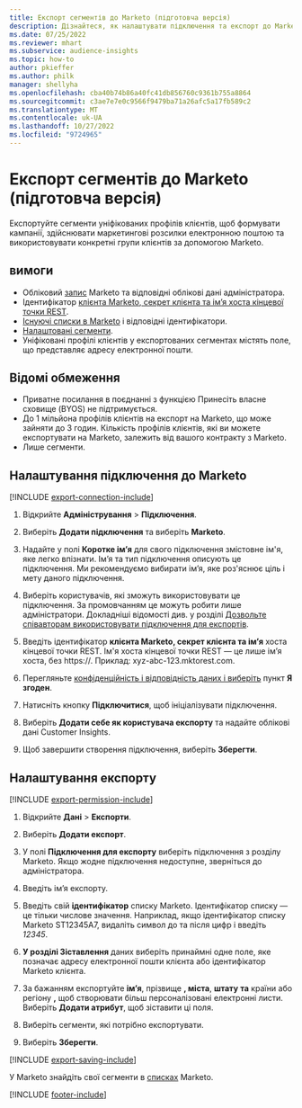```yaml
---
title: Експорт сегментів до Marketo (підготовча версія)
description: Дізнайтеся, як налаштувати підключення та експорт до Marketo.
ms.date: 07/25/2022
ms.reviewer: mhart
ms.subservice: audience-insights
ms.topic: how-to
author: pkieffer
ms.author: philk
manager: shellyha
ms.openlocfilehash: cba40b74b86a40fc41db856760c9361b755a8864
ms.sourcegitcommit: c3ae7e7e0c9566f9479ba71a26afc5a17fb589c2
ms.translationtype: MT
ms.contentlocale: uk-UA
ms.lasthandoff: 10/27/2022
ms.locfileid: "9724965"
---
```

# <a name="export-segments-to-marketo-preview"></a>Експорт сегментів до Marketo (підготовча версія)

Експортуйте сегменти уніфікованих профілів клієнтів, щоб формувати кампанії, здійснювати маркетингові розсилки електронною поштою та використовувати конкретні групи клієнтів за допомогою Marketo.

## <a name="prerequisites"></a>вимоги

- Обліковий [запис](https://login.marketo.com/) Marketo та відповідні облікові дані адміністратора.
- Ідентифікатор [клієнта Marketo, секрет клієнта та ім’я хоста кінцевої точки REST](https://developers.marketo.com/rest-api/authentication/).
- [Існуючі списки в Marketo](https://docs.marketo.com/display/public/DOCS/Understanding+Static+Lists) і відповідні ідентифікатори.
- [Налаштовані сегменти](segments.md).
- Уніфіковані профілі клієнтів у експортованих сегментах містять поле, що представляє адресу електронної пошти.

## <a name="known-limitations"></a>Відомі обмеження

- Приватне посилання в поєднанні з функцією Принесіть власне сховище (BYOS) не підтримується.
- До 1 мільйона профілів клієнтів на експорт на Marketo, що може зайняти до 3 годин. Кількість профілів клієнтів, які ви можете експортувати на Marketo, залежить від вашого контракту з Marketo.
- Лише сегменти.

## <a name="set-up-connection-to-marketo"></a>Налаштування підключення до Marketo

[!INCLUDE [export-connection-include](includes/export-connection-admn.md)]

1. Відкрийте **Адміністрування** > **Підключення**.

1. Виберіть **Додати підключення** та виберіть **Marketo**.

1. Надайте у полі **Коротке ім’я** для свого підключення змістовне ім'я, яке легко впізнати. Ім’я та тип підключення описують це підключення. Ми рекомендуємо вибирати ім’я, яке роз'яснює ціль і мету даного підключення.

1. Виберіть користувачів, які зможуть використовувати це підключення. За промовчанням це можуть робити лише адміністратори. Докладніші відомості див. у розділі [Дозвольте співавторам використовувати підключення для експортів](connections.md#allow-contributors-to-use-a-connection-for-exports).

1. Введіть ідентифікатор **клієнта Marketo, секрет клієнта та ім’я** хоста кінцевої точки REST. Ім'я хоста кінцевої точки REST — це лише ім’я хоста, без https://. Приклад: xyz-abc-123.mktorest.com.

1. Перегляньте [конфіденційність і відповідність даних і виберіть](connections.md#data-privacy-and-compliance) пункт **Я згоден**.

1. Натисніть кнопку **Підключитися**, щоб ініціалізувати підключення.

1. Виберіть **Додати себе як користувача експорту** та надайте облікові дані Customer Insights.

1. Щоб завершити створення підключення, виберіть **Зберегти**.

## <a name="configure-an-export"></a>Налаштування експорту

[!INCLUDE [export-permission-include](includes/export-permission.md)]

1. Відкрийте **Дані** > **Експорти**.

1. Виберіть **Додати експорт**.

1. У полі **Підключення для експорту** виберіть підключення з розділу Marketo. Якщо жодне підключення недоступне, зверніться до адміністратора.

1. Введіть ім’я експорту.

1. Введіть свій **ідентифікатор** списку Marketo. Ідентифікатор списку — це тільки числове значення. Наприклад, якщо ідентифікатор списку Marketo ST12345A7, видаліть символ до та після цифр і введіть *12345*.

1. **У розділі Зіставлення** даних виберіть принаймні одне поле, яке позначає адресу електронної пошти клієнта або ідентифікатор Marketo клієнта.

1. За бажанням експортуйте **ім’я**, прізвище **, міста**, **штату** **та** країни або регіону **,** щоб створювати більш персоналізовані електронні листи. Виберіть **Додати атрибут**, щоб зіставити ці поля.

1. Виберіть сегменти, які потрібно експортувати.

1. Виберіть **Зберегти**.

[!INCLUDE [export-saving-include](includes/export-saving.md)]

У Marketo знайдіть свої сегменти в [списках](https://docs.marketo.com/display/public/DOCS/Understanding+Static+Lists) Marketo.

[!INCLUDE [footer-include](includes/footer-banner.md)]
